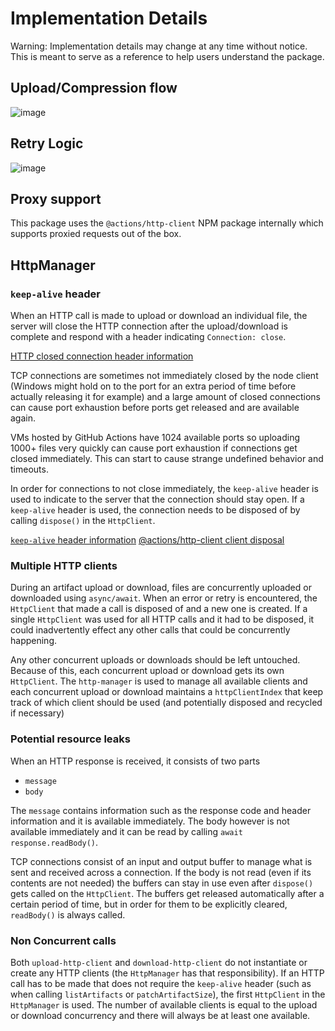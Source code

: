 # Implementation Details

Warning: Implementation details may change at any time without notice. This is meant to serve as a reference to help users understand the package.

## Upload/Compression flow

![image](https://user-images.githubusercontent.com/16109154/77190819-38685d80-6ada-11ea-8281-4703ff8cc025.png)

## Retry Logic

![image](https://user-images.githubusercontent.com/16109154/77922017-c98cc080-72a0-11ea-8d2b-6035c73c874f.png)

## Proxy support

This package uses the `@actions/http-client` NPM package internally which supports proxied requests out of the box. 

## HttpManager

### `keep-alive` header

When an HTTP call is made to upload or download an individual file, the server will close the HTTP connection after the upload/download is complete and respond with a header indicating `Connection: close`.

[HTTP closed connection header information](https://tools.ietf.org/html/rfc2616#section-14.10)

TCP connections are sometimes not immediately closed by the node client (Windows might hold on to the port for an extra period of time before actually releasing it for example) and a large amount of closed connections can cause port exhaustion before ports get released and are available again.

VMs hosted by GitHub Actions have 1024 available ports so uploading 1000+ files very quickly can cause port exhaustion if connections get closed immediately. This can start to cause strange undefined behavior and timeouts.

In order for connections to not close immediately, the `keep-alive` header is used to indicate to the server that the connection should stay open. If a `keep-alive` header is used, the connection needs to be disposed of by calling `dispose()` in the `HttpClient`. 

[`keep-alive` header information](https://developer.mozilla.org/en-US/docs/Web/HTTP/Headers/Keep-Alive)
[@actions/http-client client disposal](https://github.com/actions/http-client/blob/04e5ad73cd3fd1f5610a32116b0759eddf6570d2/index.ts#L292)


### Multiple HTTP clients

During an artifact upload or download, files are concurrently uploaded or downloaded using `async/await`. When an error or retry is encountered, the `HttpClient` that made a call is disposed of and a new one is created. If a single `HttpClient` was used for all HTTP calls and it had to be disposed, it could inadvertently effect any other calls that could be concurrently happening.

Any other concurrent uploads or downloads should be left untouched. Because of this, each concurrent upload or download gets its own `HttpClient`. The `http-manager` is used to manage all available clients and each concurrent upload or download maintains a `httpClientIndex` that keep track of which client should be used (and potentially disposed and recycled if necessary)

### Potential resource leaks

When an HTTP response is received, it consists of two parts
- `message`
- `body`

The `message` contains information such as the response code and header information and it is available immediately. The body however is not available immediately and it can be read by calling `await response.readBody()`.

TCP connections consist of an input and output buffer to manage what is sent and received across a connection. If the body is not read (even if its contents are not needed) the buffers can stay in use even after `dispose()` gets called on the `HttpClient`. The buffers get released automatically after a certain period of time, but in order for them to be explicitly cleared, `readBody()` is always called.

### Non Concurrent calls

Both `upload-http-client` and `download-http-client` do not instantiate or create any HTTP clients (the `HttpManager` has that responsibility). If an HTTP call has to be made that does not require the `keep-alive` header (such as when calling `listArtifacts` or `patchArtifactSize`), the first `HttpClient` in the `HttpManager` is used. The number of available clients is equal to the upload or download concurrency and there will always be at least one available.
